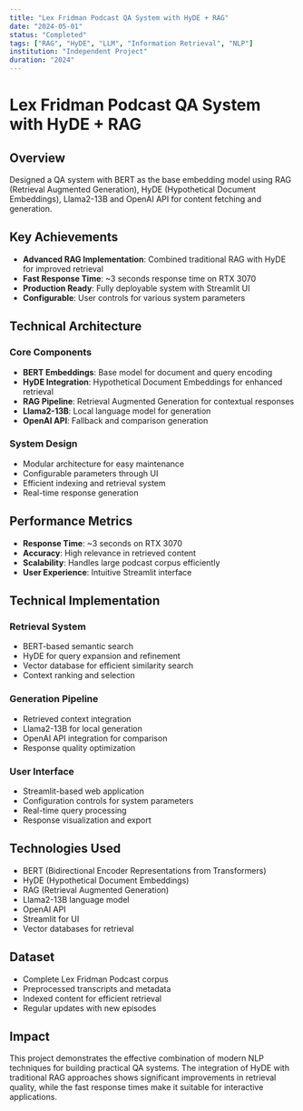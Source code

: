 ```yaml
---
title: "Lex Fridman Podcast QA System with HyDE + RAG"
date: "2024-05-01"
status: "Completed"
tags: ["RAG", "HyDE", "LLM", "Information Retrieval", "NLP"]
institution: "Independent Project"
duration: "2024"
---
```


# Lex Fridman Podcast QA System with HyDE + RAG

## Overview

Designed a QA system with BERT as the base embedding model using RAG (Retrieval Augmented Generation), HyDE (Hypothetical Document Embeddings), Llama2-13B and OpenAI API for content fetching and generation.

## Key Achievements

- **Advanced RAG Implementation**: Combined traditional RAG with HyDE for improved retrieval
- **Fast Response Time**: ~3 seconds response time on RTX 3070
- **Production Ready**: Fully deployable system with Streamlit UI
- **Configurable**: User controls for various system parameters

## Technical Architecture

### Core Components
- **BERT Embeddings**: Base model for document and query encoding
- **HyDE Integration**: Hypothetical Document Embeddings for enhanced retrieval
- **RAG Pipeline**: Retrieval Augmented Generation for contextual responses
- **Llama2-13B**: Local language model for generation
- **OpenAI API**: Fallback and comparison generation

### System Design
- Modular architecture for easy maintenance
- Configurable parameters through UI
- Efficient indexing and retrieval system
- Real-time response generation

## Performance Metrics

- **Response Time**: ~3 seconds on RTX 3070
- **Accuracy**: High relevance in retrieved content
- **Scalability**: Handles large podcast corpus efficiently
- **User Experience**: Intuitive Streamlit interface

## Technical Implementation

### Retrieval System
- BERT-based semantic search
- HyDE for query expansion and refinement
- Vector database for efficient similarity search
- Context ranking and selection

### Generation Pipeline
- Retrieved context integration
- Llama2-13B for local generation
- OpenAI API integration for comparison
- Response quality optimization

### User Interface
- Streamlit-based web application
- Configuration controls for system parameters
- Real-time query processing
- Response visualization and export

## Technologies Used

- BERT (Bidirectional Encoder Representations from Transformers)
- HyDE (Hypothetical Document Embeddings)
- RAG (Retrieval Augmented Generation)
- Llama2-13B language model
- OpenAI API
- Streamlit for UI
- Vector databases for retrieval

## Dataset

- Complete Lex Fridman Podcast corpus
- Preprocessed transcripts and metadata
- Indexed content for efficient retrieval
- Regular updates with new episodes

## Impact

This project demonstrates the effective combination of modern NLP techniques for building practical QA systems. The integration of HyDE with traditional RAG approaches shows significant improvements in retrieval quality, while the fast response times make it suitable for interactive applications.

